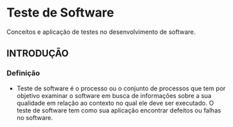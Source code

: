 # Teste de Software
Conceitos e aplicação de testes no desenvolvimento de software.

## INTRODUÇÃO

### Definição
* Teste de software é o processo ou o conjunto de processos que tem por objetivo examinar o software em busca de informações sobre
a sua qualidade em relação ao contexto no qual ele deve ser executado. O teste de software tem como sua aplicação encontrar defeitos ou falhas no software.
